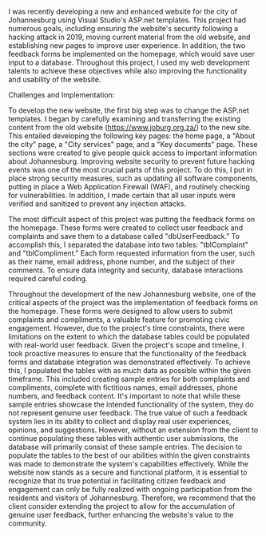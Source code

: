I was recently developing a new and enhanced website for the city of Johannesburg using Visual Studio's ASP.net templates. 
This project had numerous goals, including ensuring the website's security following a hacking attack in 2019, 
moving current material from the old website, and establishing new pages to improve user experience. In addition, 
the two feedback forms be implemented on the homepage, which would save user input to a database. 
Throughout this project, I used my web development talents to achieve these objectives while also improving the functionality and usability 
of the website.

Challenges and Implementation:

To develop the new website, the first big step was to change the ASP.net templates.
I began by carefully examining and transferring the existing content from the old website (https://www.joburg.org.za/) to the new site. 
This entailed developing the following key pages: the home page, a "About the city" page, a "City services" page, and a "Key documents" page.
These sections were created to give people quick access to important information about Johannesburg.
Improving website security to prevent future hacking events was one of the most crucial parts of this project. To do this, 
I put in place strong security measures, such as updating all software components, putting in place a Web Application Firewall (WAF), 
and routinely checking for vulnerabilities. In addition, I made certain that all user inputs were verified and sanitized to prevent any 
injection attacks.

The most difficult aspect of this project was putting the feedback forms on the homepage. These forms were created to collect user feedback 
and complaints and save them to a database called "dbUserFeedback." To accomplish this, I separated the database into two tables: 
"tblComplaint" and "tblCompliment." Each form requested information from the user, such as their name, email address, phone number, 
and the subject of their comments. To ensure data integrity and security, database interactions required careful coding.


Throughout the development of the new Johannesburg website, one of the critical aspects of the project was the implementation of feedback forms on the homepage. These forms were designed to allow users to submit complaints and compliments, a valuable feature for promoting civic engagement. However, due to the project's time constraints, there were limitations on the extent to which the database tables could be populated with real-world user feedback.
Given the project's scope and timeline, I took proactive measures to ensure that the functionality of the feedback forms and database integration was demonstrated effectively. To achieve this, I populated the tables with as much data as possible within the given timeframe. This included creating sample entries for both complaints and compliments, complete with fictitious names, email addresses, phone numbers, and feedback content.
It's important to note that while these sample entries showcase the intended functionality of the system, they do not represent genuine user feedback. The true value of such a feedback system lies in its ability to collect and display real user experiences, opinions, and suggestions. However, without an extension from the client to continue populating these tables with authentic user submissions, the database will primarily consist of these sample entries.
The decision to populate the tables to the best of our abilities within the given constraints was made to demonstrate the system's capabilities effectively. While the website now stands as a secure and functional platform, it is essential to recognize that its true potential in facilitating citizen feedback and engagement can only be fully realized with ongoing participation from the residents and visitors of Johannesburg. Therefore, we recommend that the client consider extending the project to allow for the accumulation of genuine user feedback, further enhancing the website's value to the community.

